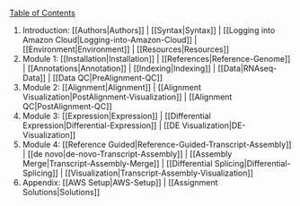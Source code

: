 [Table of Contents](https://github.com/griffithlab/rnaseq_tutorial/wiki)<br>
1. Introduction: [[Authors|Authors]] | [[Syntax|Syntax]] | [[Logging into Amazon Cloud|Logging-into-Amazon-Cloud]] | [[Environment|Environment]] | [[Resources|Resources]]<br>
2. Module 1: [[Installation|Installation]] | [[References|Reference-Genome]] | [[Annotations|Annotation]] | [[Indexing|Indexing]] | [[Data|RNAseq-Data]] | [[Data QC|PreAlignment-QC]]<br>
3. Module 2: [[Alignment|Alignment]] | [[Alignment Visualization|PostAlignment-Visualization]] | [[Alignment QC|PostAlignment-QC]]<br>
4. Module 3: [[Expression|Expression]] | [[Differential Expression|Differential-Expression]] | [[DE Visualization|DE-Visualization]]<br>
5. Module 4: [[Reference Guided|Reference-Guided-Transcript-Assembly]] | [[de novo|de-novo-Transcript-Assembly]] | [[Assembly Merge|Transcript-Assembly-Merge]] | [[Differential Splicing|Differential-Splicing]] | [[Visualization|Transcript-Assembly-Visualization]]<br>
6. Appendix: [[AWS Setup|AWS-Setup]] | [[Assignment Solutions|Solutions]]<br>


